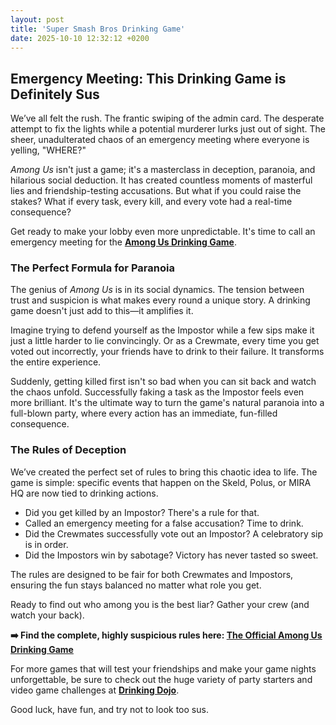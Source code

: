 ```yaml
---
layout: post
title: 'Super Smash Bros Drinking Game'
date: 2025-10-10 12:32:12 +0200
---
```


## Emergency Meeting: This Drinking Game is Definitely Sus

We’ve all felt the rush. The frantic swiping of the admin card. The desperate attempt to fix the lights while a potential murderer lurks just out of sight. The sheer, unadulterated chaos of an emergency meeting where everyone is yelling, "WHERE?"

_Among Us_ isn't just a game; it's a masterclass in deception, paranoia, and hilarious social deduction. It has created countless moments of masterful lies and friendship-testing accusations. But what if you could raise the stakes? What if every task, every kill, and every vote had a real-time consequence?

Get ready to make your lobby even more unpredictable. It's time to call an emergency meeting for the **[Among Us Drinking Game](https://drinkingdojo.com/articles/among-us)**.

### The Perfect Formula for Paranoia

The genius of _Among Us_ is in its social dynamics. The tension between trust and suspicion is what makes every round a unique story. A drinking game doesn't just add to this—it amplifies it.

Imagine trying to defend yourself as the Impostor while a few sips make it just a little harder to lie convincingly. Or as a Crewmate, every time you get voted out incorrectly, your friends have to drink to their failure. It transforms the entire experience.

Suddenly, getting killed first isn't so bad when you can sit back and watch the chaos unfold. Successfully faking a task as the Impostor feels even more brilliant. It's the ultimate way to turn the game's natural paranoia into a full-blown party, where every action has an immediate, fun-filled consequence.

### The Rules of Deception

We’ve created the perfect set of rules to bring this chaotic idea to life. The game is simple: specific events that happen on the Skeld, Polus, or MIRA HQ are now tied to drinking actions.

- Did you get killed by an Impostor? There's a rule for that.
- Called an emergency meeting for a false accusation? Time to drink.
- Did the Crewmates successfully vote out an Impostor? A celebratory sip is in order.
- Did the Impostors win by sabotage? Victory has never tasted so sweet.

The rules are designed to be fair for both Crewmates and Impostors, ensuring the fun stays balanced no matter what role you get.

Ready to find out who among you is the best liar? Gather your crew (and watch your back).

**➡️ Find the complete, highly suspicious rules here: [The Official Among Us Drinking Game](https://drinkingdojo.com/articles/among-us)**

For more games that will test your friendships and make your game nights unforgettable, be sure to check out the huge variety of party starters and video game challenges at **[Drinking Dojo](https://drinkingdojo.com)**.

Good luck, have fun, and try not to look too sus.
